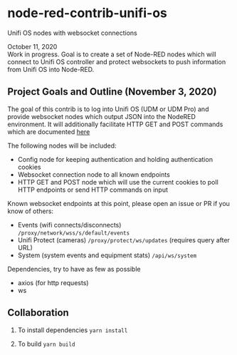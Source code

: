 # node-red-contrib-unifi-os
Unifi OS nodes with websocket connections

October 11, 2020\
Work in progress. Goal is to create a set of Node-RED nodes which will connect to Unifi OS controller and protect websockets to push information from Unifi OS into Node-RED. 

## Project Goals and Outline (November 3, 2020)

The goal of this contrib is to log into Unifi OS (UDM or UDM Pro) and provide websocket nodes which output JSON into the NodeRED environment. It will additionally facilitate HTTP GET and POST commands which are documented [here](https://ubntwiki.com/products/software/unifi-controller/api)

The following nodes will be included:
- Config node for keeping authentication and holding authentication cookies
- Websocket connection node to all known endpoints
- HTTP GET and POST node which will use the current cookies to poll HTTP endpoints or send HTTP commands on input


Known websocket endpoints at this point, please open an issue or PR if you know of others:
- Events (wifi connects/disconnects) `/proxy/network/wss/s/default/events`
- Unifi Protect (cameras) `/proxy/protect/ws/updates` (requires query after URL)
- System (system events and equipment stats) `/api/ws/system`

Dependencies, try to have as few as possible
- axios (for http requests)
- ws

## Collaboration
1. To install dependencies
``yarn install``

2. To build
``yarn build``

